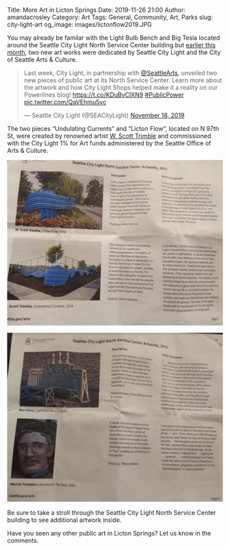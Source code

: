 Title: More Art in Licton Springs
Date: 2019-11-26 21:00
Author: amandacrosley
Category: Art
Tags: General, Community, Art, Parks
slug: city-light-art
og_image: images/lictonflow2019.JPG

You may already be familar with the Light Bulb Bench and Big Tesla located around the Seattle City Light North Service Center building but [earlier this month](https://powerlines.seattle.gov/2019/11/14/city-light-unveils-new-public-artwork-at-its-north-service-center/), two new art works were dedicated by Seattle City Light and the City of Seattle Arts & Culture. 

<blockquote class="twitter-tweet" data-lang="en"><p lang="en" dir="ltr">Last week, City Light, in partnership with <a href="https://twitter.com/SeattleArts?ref_src=twsrc%5Etfw">@SeattleArts</a>, unveiled two new pieces of public art at its North Service Center. Learn more about the artwork and how City Light Shops helped make it a reality on our Powerlines blog! <a href="https://t.co/KDuBvClXN9">https://t.co/KDuBvClXN9</a> <a href="https://twitter.com/hashtag/PublicPower?src=hash&amp;ref_src=twsrc%5Etfw">#PublicPower</a> <a href="https://t.co/QaVEhmu5vc">pic.twitter.com/QaVEhmu5vc</a></p>&mdash; Seattle City Light (@SEACityLight) <a href="https://twitter.com/SEACityLight/status/1196518798939037696?ref_src=twsrc%5Etfw">November 18, 2019</a></blockquote>
<script async src="https://platform.twitter.com/widgets.js" charset="utf-8"></script>

The two pieces “Undulating Currents” and “Licton Flow”, located on N 97th St, were created by renowned artist [W. Scott Trimble](http://www.wstrimble.com/) and commissioned with the City Light 1% for Art funds administered by the Seattle Office of Arts & Culture.

[![Seattle City Light 2019: W. Scott Trimble](/images/wscotttrimbleartworks.jpg)](/images/wscotttrimbleartworks.jpg)

[![Seattle City Light Art](/images/SeattleCityLightArt.JPG)](/images/SeattleCityLightArt.JPG)

Be sure to take a stroll through the Seattle City Light North Service Center building to see additional artwork inside. 

Have you seen any other public art in Licton Springs? Let us know in the comments. 


